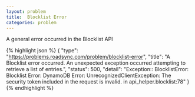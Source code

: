 ```yaml
---
layout: problem
title:  Blocklist Error
categories: problem
---
```


A general error occurred in the Blocklist API

{% highlight json %}
{
  "type": "https://problems.roadsync.com/problem/blocklist-error",
  "title": "A Blocklist error occurred. 
            An unexpected exception occurred attempting to retrieve a list of entries.",
  "status": 500,
  "detail": "Exception:: BlocklistError: Blocklist Error: DynamoDB Error: UnrecognizedClientException: 
                The security token included in the request is invalid. in api_helper.blocklist:78"
}{% endhighlight %}
